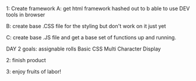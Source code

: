 1: Create framework
  A: get html framework hashed out to b able to use DEV tools in browser


  B: create base .CSS file for the styling but don't work on it just yet

  C: create base .JS file and get a base set of functions up and running.

DAY 2 goals:
  assignable rolls
  Basic CSS
  Multi Character Display
  
2: finish product


3: enjoy fruits of labor!
